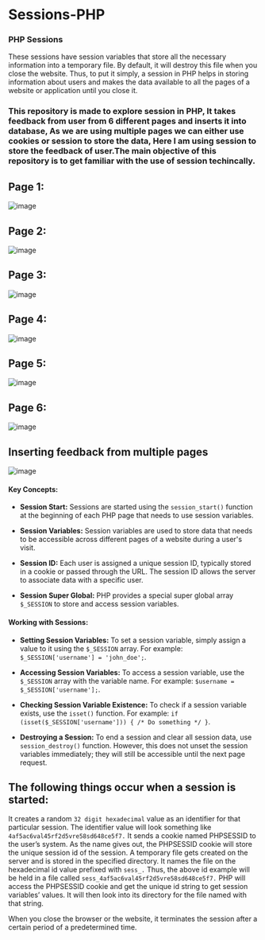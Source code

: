 # Sessions-PHP
### **PHP Sessions**
These sessions have session variables that store all the necessary information into a temporary file. By default, it will destroy this file when you close the website. Thus, to put it simply, a session in PHP helps in storing information about users and makes the data available to all the pages of a website or application until you close it.  

### This repository is made to explore session in PHP, It takes feedback from user from 6 different pages and inserts it into database, As we are using multiple pages we can either use cookies or session to store the data, Here I am using session to store the feedback of user.The main objective of this repository is to get familiar with the use of session techincally.

## Page 1:
![image](https://github.com/Tanvi-Jain01/Sessions-PHP/assets/123053700/97a54a67-d3e1-4772-a416-895512a4cccf)



## Page 2:
![image](https://github.com/Tanvi-Jain01/Sessions-PHP/assets/123053700/5a07f593-dd51-4531-85ee-758d37f4b328)

## Page 3:
![image](https://github.com/Tanvi-Jain01/Sessions-PHP/assets/123053700/294c2e2f-dc4f-4886-bd63-d031cc8834d5)


## Page 4:
![image](https://github.com/Tanvi-Jain01/Sessions-PHP/assets/123053700/f62836f9-3211-423b-a026-a3071190c9fe)

## Page 5:
![image](https://github.com/Tanvi-Jain01/Sessions-PHP/assets/123053700/69f52baf-3c60-435d-a88c-78e262343f8c)

## Page 6:
![image](https://github.com/Tanvi-Jain01/Sessions-PHP/assets/123053700/e7aa7296-7fd9-4a3d-87a7-19d9a18951f9)

## Inserting feedback from multiple pages
![image](https://github.com/Tanvi-Jain01/Sessions-PHP/assets/123053700/c1612812-bdb9-4e7c-ba40-1fe94af1638d)

#### Key Concepts:

- **Session Start:** Sessions are started using the `session_start()` function at the beginning of each PHP page that needs to use session variables.

- **Session Variables:** Session variables are used to store data that needs to be accessible across different pages of a website during a user's visit.

- **Session ID:** Each user is assigned a unique session ID, typically stored in a cookie or passed through the URL. The session ID allows the server to associate data with a specific user.

- **Session Super Global:** PHP provides a special super global array `$_SESSION` to store and access session variables.

#### Working with Sessions:

- **Setting Session Variables:** To set a session variable, simply assign a value to it using the `$_SESSION` array. For example: `$_SESSION['username'] = 'john_doe';`.

- **Accessing Session Variables:** To access a session variable, use the `$_SESSION` array with the variable name. For example: `$username = $_SESSION['username'];`.

- **Checking Session Variable Existence:** To check if a session variable exists, use the `isset()` function. For example: `if (isset($_SESSION['username'])) { /* Do something */ }`.

- **Destroying a Session:** To end a session and clear all session data, use `session_destroy()` function. However, this does not unset the session variables immediately; they will still be accessible until the next page request.


## The following things occur when a session is started:

It creates a random `32 digit hexadecimal` value as an identifier for that particular session. The identifier value will look something like `4af5ac6val45rf2d5vre58sd648ce5f7.`
It sends a cookie named PHPSESSID to the user’s system. As the name gives out, the PHPSESSID cookie will store the unique session id of the session.
A temporary file gets created on the server and is stored in the specified directory. It names the file on the hexadecimal id value prefixed with `sess_.` Thus, the above id example will be held in a file called `sess_4af5ac6val45rf2d5vre58sd648ce5f7.`
PHP will access the PHPSESSID cookie and get the unique id string to get session variables’ values. It will then look into its directory for the file named with that string.

When you close the browser or the website, it terminates the session after a certain period of a predetermined time.
